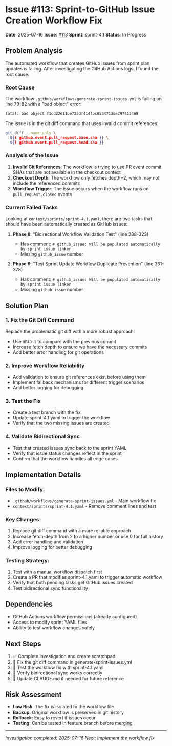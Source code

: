 # Issue #113: Sprint-to-GitHub Issue Creation Workflow Fix

**Date**: 2025-07-16
**Issue**: [#113](https://github.com/credentum/agent-context-template/issues/113)
**Sprint**: sprint-4.1
**Status**: In Progress

## Problem Analysis

The automated workflow that creates GitHub issues from sprint plan updates is failing. After investigating the GitHub Actions logs, I found the root cause:

### Root Cause
The workflow `.github/workflows/generate-sprint-issues.yml` is failing on line 79-82 with a "bad object" error:

```bash
fatal: bad object f1dd22611be725df414fbc0534713de797412468
```

The issue is in the git diff command that uses invalid commit references:
```bash
git diff --name-only \
  ${{ github.event.pull_request.base.sha }} \
  ${{ github.event.pull_request.head.sha }}
```

### Analysis of the Issue

1. **Invalid Git References**: The workflow is trying to use PR event commit SHAs that are not available in the checkout context
2. **Checkout Depth**: The workflow only fetches depth=2, which may not include the referenced commits
3. **Workflow Trigger**: The issue occurs when the workflow runs on `pull_request.closed` events

### Current Failed Tasks

Looking at `context/sprints/sprint-4.1.yaml`, there are two tasks that should have been automatically created as GitHub issues:

1. **Phase 8**: "Bidirectional Workflow Validation Test" (line 288-323)
   - Has comment: `# github_issue: Will be populated automatically by sprint issue linker`
   - Missing `github_issue` number

2. **Phase 9**: "Test Sprint Update Workflow Duplicate Prevention" (line 331-378)
   - Has comment: `# github_issue: Will be populated automatically by sprint issue linker`
   - Missing `github_issue` number

## Solution Plan

### 1. Fix the Git Diff Command
Replace the problematic git diff with a more robust approach:
- Use `HEAD~1` to compare with the previous commit
- Increase fetch depth to ensure we have the necessary commits
- Add better error handling for git operations

### 2. Improve Workflow Reliability
- Add validation to ensure git references exist before using them
- Implement fallback mechanisms for different trigger scenarios
- Add better logging for debugging

### 3. Test the Fix
- Create a test branch with the fix
- Update sprint-4.1.yaml to trigger the workflow
- Verify that the two missing issues are created

### 4. Validate Bidirectional Sync
- Test that created issues sync back to the sprint YAML
- Verify that issue status changes reflect in the sprint
- Confirm that the workflow handles all edge cases

## Implementation Details

### Files to Modify:
- `.github/workflows/generate-sprint-issues.yml` - Main workflow fix
- `context/sprints/sprint-4.1.yaml` - Remove comment lines and test

### Key Changes:
1. Replace git diff command with a more reliable approach
2. Increase fetch-depth from 2 to a higher number or use 0 for full history
3. Add error handling and validation
4. Improve logging for better debugging

### Testing Strategy:
1. Test with a manual workflow dispatch first
2. Create a PR that modifies sprint-4.1.yaml to trigger automatic workflow
3. Verify that both pending tasks get GitHub issues created
4. Test bidirectional sync functionality

## Dependencies
- GitHub Actions workflow permissions (already configured)
- Access to modify sprint YAML files
- Ability to test workflow changes safely

## Next Steps
1. ✅ Complete investigation and create scratchpad
2. 🔄 Fix the git diff command in generate-sprint-issues.yml
3. 🔄 Test the workflow fix with sprint-4.1.yaml
4. 🔄 Verify bidirectional sync works correctly
5. 🔄 Update CLAUDE.md if needed for future reference

## Risk Assessment
- **Low Risk**: The fix is isolated to the workflow file
- **Backup**: Original workflow is preserved in git history
- **Rollback**: Easy to revert if issues occur
- **Testing**: Can be tested in feature branch before merging

---
*Investigation completed: 2025-07-16*
*Next: Implement the workflow fix*
